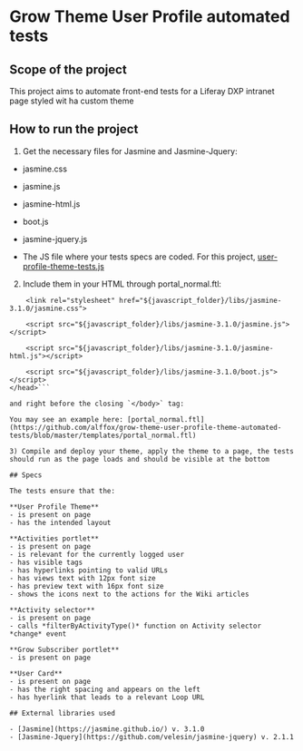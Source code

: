 # Grow Theme User Profile automated tests

## Scope of the project
This project aims to automate front-end tests for a Liferay DXP intranet page styled wit ha custom theme

## How to run the project
1) Get the necessary files for Jasmine and Jasmine-Jquery:

- jasmine.css
- jasmine.js
- jasmine-html.js
- boot.js

- jasmine-jquery.js
- The JS file where your tests specs are coded. For this project, [user-profile-theme-tests.js](https://github.com/alffox/grow-theme-user-profile-theme-automated-tests/blob/master/js/tests/user-profile-theme-tests.js)

2) Include them in your HTML through portal_normal.ftl:

```<head>
    <link rel="stylesheet" href="${javascript_folder}/libs/jasmine-3.1.0/jasmine.css">

    <script src="${javascript_folder}/libs/jasmine-3.1.0/jasmine.js"></script>

    <script src="${javascript_folder}/libs/jasmine-3.1.0/jasmine-html.js"></script>

    <script src="${javascript_folder}/libs/jasmine-3.1.0/boot.js"></script>
</head>```

and right before the closing `</body>` tag:

```
<script src="${javascript_folder}/libs/jasmine-3.1.0/jasmine-jquery.js"></script>

<script src="${javascript_folder}/tests/user-profile-theme-tests.js"></script>
```
You may see an example here: [portal_normal.ftl](https://github.com/alffox/grow-theme-user-profile-theme-automated-tests/blob/master/templates/portal_normal.ftl)

3) Compile and deploy your theme, apply the theme to a page, the tests should run as the page loads and should be visible at the bottom

## Specs

The tests ensure that the:

**User Profile Theme**
- is present on page
- has the intended layout

**Activities portlet**
- is present on page
- is relevant for the currently logged user
- has visible tags
- has hyperlinks pointing to valid URLs
- has views text with 12px font size
- has preview text with 16px font size
- shows the icons next to the actions for the Wiki articles

**Activity selector**
- is present on page
- calls *filterByActivityType()* function on Activity selector *change* event

**Grow Subscriber portlet**
- is present on page

**User Card**
- is present on page
- has the right spacing and appears on the left
- has hyerlink that leads to a relevant Loop URL

## External libraries used

- [Jasmine](https://jasmine.github.io/) v. 3.1.0
- [Jasmine-Jquery](https://github.com/velesin/jasmine-jquery) v. 2.1.1